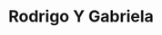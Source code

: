 ---
title: "Rodrigo Y Gabriela"
summary: "Rodrigo y Gabriela are a Mexican musical duo who specialize in playing fast, rhythmic acoustic guitars. The duo's members are Rodrigo Sanchez, lead guitar, and Gabriela Quintero, rhythm guitar. The duo met in Mexico City while playing in a thrash metal band called \"Tierra Ácida\". Growing frustrated with the limited scope of the domestic music scene, they moved to Europe, where they met considerable acclaim. They took up residence in Dublin, Ireland, after hearing it was particularly welcoming to travelling musicians. Playing live gigs in various pubs and busking on Grafton Street and Temple Bar allowed them to practice their sound. They received their break when Damien Rice approached them to provide the support for the Irish music festival Oxegen. In 2005 they toured extensively in festivals around the United Kingdom and beyond."
image: "rodrigo-y-gabriela.jpg"
apple_music_artist_url: "https://music.apple.com/gb/artist/rodrigo-y-gabriela/68341685"
wikipedia_url: "https://en.wikipedia.org/wiki/Rodrigo_y_Gabriela"
---